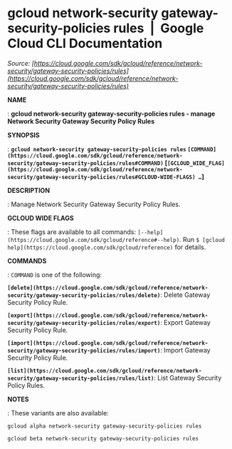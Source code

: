 # gcloud network-security gateway-security-policies rules  |  Google Cloud CLI Documentation

*Source: [https://cloud.google.com/sdk/gcloud/reference/network-security/gateway-security-policies/rules](https://cloud.google.com/sdk/gcloud/reference/network-security/gateway-security-policies/rules)*

**NAME**

: **gcloud network-security gateway-security-policies rules - manage Network Security Gateway Security Policy Rules**

**SYNOPSIS**

: **`gcloud network-security gateway-security-policies rules` `[COMMAND](https://cloud.google.com/sdk/gcloud/reference/network-security/gateway-security-policies/rules#COMMAND)` [`[GCLOUD_WIDE_FLAG](https://cloud.google.com/sdk/gcloud/reference/network-security/gateway-security-policies/rules#GCLOUD-WIDE-FLAGS) …`]**

**DESCRIPTION**

: Manage Network Security Gateway Security Policy Rules.

**GCLOUD WIDE FLAGS**

: These flags are available to all commands: `[--help](https://cloud.google.com/sdk/gcloud/reference#--help)`.
Run `$ [gcloud help](https://cloud.google.com/sdk/gcloud/reference)` for details.

**COMMANDS**

: ``COMMAND`` is one of the following:

**`[delete](https://cloud.google.com/sdk/gcloud/reference/network-security/gateway-security-policies/rules/delete)`**:
Delete Gateway Security Policy Rule.

**`[export](https://cloud.google.com/sdk/gcloud/reference/network-security/gateway-security-policies/rules/export)`**:
Export Gateway Security Policy Rule.

**`[import](https://cloud.google.com/sdk/gcloud/reference/network-security/gateway-security-policies/rules/import)`**:
Import Gateway Security Policy Rule.

**`[list](https://cloud.google.com/sdk/gcloud/reference/network-security/gateway-security-policies/rules/list)`**:
List Gateway Security Policy Rules.

**NOTES**

: These variants are also available:

```
gcloud alpha network-security gateway-security-policies rules
```

```
gcloud beta network-security gateway-security-policies rules
```